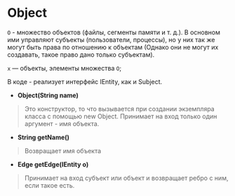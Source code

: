 # Object
```O``` - множество объектов (файлы, сегменты памяти и т. д.).
В основном ими управляют субъекты (пользователи, процессы), но у них так же могут быть
права по отношению к объектам (Однако они не могут их создавать, такое право
дано только субъектам).

```x``` — объекты, элементы множества ```О```;

В коде - реализует интерфейс IEntity, как и Subject. 

*  **Object(String name)**
> 
> Это конструктор, то что вызывается при создании экземпляра класса с помощью new Object.
> Принимает на вход только один аргумент - имя объекта.
* **String getName()**
> 
> Возвращает имя объекта

* **Edge getEdge(IEntity o)**
>
> Принимает на вход субъект или объект и возвращает ребро с ним, если такое есть.